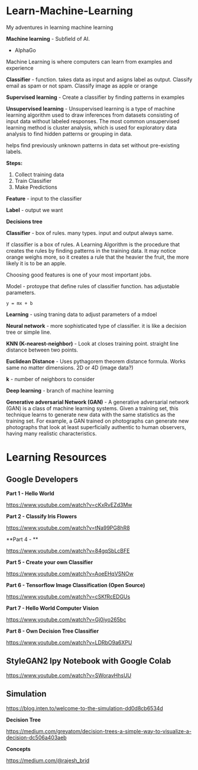 # Learn-Machine-Learning

My adventures in learning machine learning

**Machine learning** - Subfield of AI. 

- AlphaGo

Machine Learning is where computers can learn from examples and experience


**Classifier** - function. takes data as input and asigns label as output. Classify email as spam or not spam. Classify image as apple or orange

**Supervised learning** - Create a classifier by finding patterns in examples

**Unsupervised learning** - Unsupervised learning is a type of machine learning algorithm used to draw inferences from datasets consisting of input data without labeled responses. The most common unsupervised learning method is cluster analysis, which is used for exploratory data analysis to find hidden patterns or grouping in data.

helps find previously unknown patterns in data set without pre-existing labels.

**Steps:**

1. Collect training data
2. Train Classifier
3. Make Predictions


**Feature** - input to the classifier

**Label** - output we want

**Decisions tree**

**Classifier** - box of rules. many types. input and output always same.

If classifier is a box of rules. A Learning  Algorithm is the procedure that creates the rules by finding patterns in the training data. It may notice orange weighs more, so it creates a rule that the heavier the fruit, the more likely it is to be an apple.

Choosing good features is one of your most important jobs.

Model - protoype that define rules of classifier function. has adjustable parameters. 

`y = mx + b`

**Learning** - using traning data to adjust parameters of a mdoel

**Neural network** - more sophisticated type of classifier. it is like a decision tree or simple line.

**KNN (K-nearest-neighbor)** - Look at closes training point. straight line distance between two points. 

**Euclidean Distance** - Uses pythagorem theorem distance formula. Works same no matter dimensions. 2D or 4D (image data?)


**k** - number of neighbors to consider

**Deep learning** - branch of machine learning

**Generative adversarial Network (GAN)** - A generative adversarial network (GAN) is a class of machine learning systems. Given a training set, this technique learns to generate new data with the same statistics as the training set. For example, a GAN trained on photographs can generate new photographs that look at least superficially authentic to human observers, having many realistic characteristics.


# Learning Resources

## Google Developers

**Part 1 - Hello World**

https://www.youtube.com/watch?v=cKxRvEZd3Mw

**Part 2 - Classify Iris Flowers**

https://www.youtube.com/watch?v=tNa99PG8hR8


**Part 4 - **

https://www.youtube.com/watch?v=84gqSbLcBFE

**Part 5 - Create your own Classifier**

https://www.youtube.com/watch?v=AoeEHqVSNOw

**Part 6 - Tensorflow Image Classification (Open Source)**

https://www.youtube.com/watch?v=cSKfRcEDGUs

**Part 7 - Hello World Computer Vision**

https://www.youtube.com/watch?v=Gj0iyo265bc

**Part 8 - Own Decision Tree Classifier**

https://www.youtube.com/watch?v=LDRbO9a6XPU


## StyleGAN2 Ipy Notebook with Google Colab

https://www.youtube.com/watch?v=SWoravHhsUU

## Simulation

https://blog.inten.to/welcome-to-the-simulation-dd0d8cb6534d

**Decision Tree**

https://medium.com/greyatom/decision-trees-a-simple-way-to-visualize-a-decision-dc506a403aeb

**Concepts**

https://medium.com/@rajesh_brid
